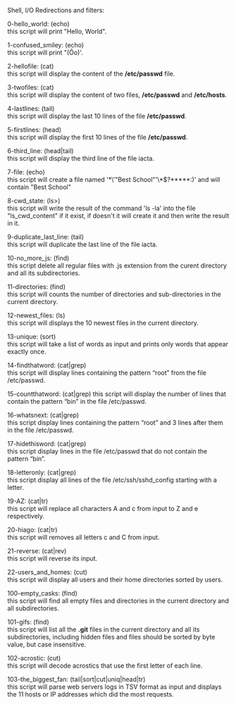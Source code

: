 Shell, I/O Redirections and filters:  

0-hello_world:  (echo)  
	this script will print "Hello, World".

1-confused_smiley:  (echo)  
	this script will print "(Ôo)'.

2-hellofile:  (cat)  
	this script will display the content of the **/etc/passwd** file.

3-twofiles:  (cat)  
	this script will display the content of two files, **/etc/passwd** and **/etc/hosts**.

4-lastlines: (tail)  
	this script will display the last 10 lines of the file **/etc/passwd**.

5-firstlines: (head)  
	this script will display the first 10 lines of the file **/etc/passwd**.

6-third_line: (head|tail)  
	this script will display the third line of the file iacta.

7-file: (echo)  
	this script will create a file named '\*\\'"Best School"\'\\*$\?\*\*\*\*\*:)' and will contain "Best School"

8-cwd_state: (ls>)  
	this script will write the result of the command 'ls -la' into the file "ls_cwd_content" if it exist, if doesn't it will create it and then write the result in it.

9-duplicate_last_line: (tail)  
	this script will duplicate the last line of the file iacta.

10-no_more_js: (find)  
	this script delete all regular files with .js extension from the curent directory and all its subdirectories.

11-directories: (find)  
	this script will counts the number of directories and sub-directories in the current directory.

12-newest_files: (ls)  
	this script will displays the 10 newest files in the current directory.

13-unique: (sort)  
	this script will take a list of words as input and prints only words that appear exactly once.

14-findthatword: (cat|grep)  
	this script will display lines containing the pattern “root” from the file /etc/passwd.

15-countthatword: (cat|grep)
	this script will display the number of lines that contain the pattern “bin” in the file /etc/passwd.

16-whatsnext: (cat|grep)  
	this script display lines containing the pattern “root” and 3 lines after them in the file /etc/passwd.

17-hidethisword: (cat|grep)  
	this script display lines in the file /etc/passwd that do not contain the pattern “bin”.

18-letteronly: (cat|grep)  
	this script display all lines of the file /etc/ssh/sshd_config starting with a letter.

19-AZ: (cat|tr)  
	this script will replace all characters A and c from input to Z and e respectively.

20-hiago: (cat|tr)  
	this script will removes all letters c and C from input.

21-reverse: (cat|rev)  
	this script will reverse its input.

22-users_and_homes: (cut)  
	this script will display all users and their home directories sorted by users.

100-empty_casks: (find)  
	this script will find all empty files and directories in the current directory and all subdirectories.

101-gifs: (find)  
	this script will list all the **.git** files in the current directory and all its subdirectories, including hidden files and files should be sorted by byte value, but case insensitive.

102-acrostic: (cut)  
	this script will decode acrostics that use the first letter of each line.

103-the_biggest_fan: (tail|sort|cut|uniq|head|tr)  
	this script will parse web servers logs in TSV format as input and displays the 11 hosts or IP addresses which did the most requests.

